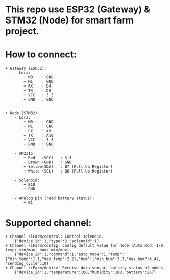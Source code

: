 # This repo use ESP32 (Gateway) & STM32 (Node) for smart farm project.

# How to connect:
	+ Gateway (ESP32):
		- Lora: 
			+ M0	: GND
			+ M1	: GND
			+ RX	: D4
			+ TX	: D5	
			+ VCC	: 3.3
			+ GND	: GND	
			
			
	+ Node (STM32)
		- Lora:
			+ M0	: GND
			+ M1	: GND
			+ RX	: A9
			+ TX	: A10	
			+ VCC	: 3.3
			+ GND	: GND	

		- AM2315:
			+ Red 	(VCC)	: 3.3
			+ Brown (GND) 	: GND
			+ Yellow(SDA)	: B7 (Pull Up Registor)
			+ White	(SCL)	: B6 (Pull Up Registor)

		- Solenoid:
			+ B10
			+ GND

		- Analog pin (read battery status):
			+ B1


# Supported channel:
	+ Channel /iFarm/control: Control solenoid.
		{"device_id":1,"type":2,"solenoid":1}
	+ Channel /iFarm/config: Config default value for node (Auto mod: 1/0, temp: min/max, hum: min/max).
		{"device_id":1,"command":1,"auto_mode":1,"temp":{"min_temp":1.1,"max_temp":2.2},"hum":{"min_hum":3.3,"max_hum":4.4}, "sending_cycle":10}
	+ Channel /iFarm/device: Receive data sensor, battery status of nodes.
		{"device_id":1,"temperature":100,"humidity":100,"battery":267}
